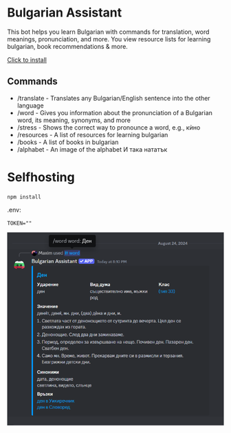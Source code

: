 # Bulgarian Assistant
This bot helps you learn Bulgarian with commands for translation, word meanings, pronunciation, and more. 
You view resource lists for learning bulgarian, book recommendations & more.

[Click to install](https://discord.com/oauth2/authorize?client_id=1276797546018377728)

## Commands
- /translate - Translates any Bulgarian/English sentence into the other language
- /word - Gives you information about the pronunciation of a Bulgarian word, its meaning, synonyms, and more
- /stress - Shows the correct way to pronounce a word, e.g., кѝно
- /resources - A list of resources for learning bulgarian
- /books - A list of books in bulgarian
- /alphabet - An image of the alphabet
И така нататък 


# Selfhosting

`npm install`

.env:
```
TOKEN=""
```

![img](https://github.com/Bulgarian-Assistant/Bot/blob/main/resources/command_example_1.png?raw=true)
